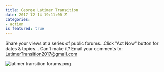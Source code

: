 ```yaml
---
title: George Latimer Transition
date: 2017-12-14 19:11:00 Z
categories:
- action
is featured: true
---
```


Share your views at a series of public forums...Click "Act Now" button for dates & topics...
Can't make it? Email your comments to:
LatimerTransition2017@gmail.com

![latimer transition forums.png](/uploads/latimer%20transition%20forums.png)